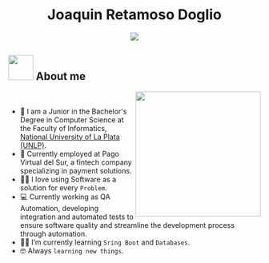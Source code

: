 <h1 align="center">Joaquin Retamoso Doglio </h1>

<p align="center">
 <img src="https://readme-typing-svg.herokuapp.com/?lines=Welcome+to+my+GitHub+Profile!&center=true&width=360&height=30">
</p>


## <picture><img src = "https://github.com/7oSkaaa/7oSkaaa/blob/main/Images/about_me.gif?raw=true" width = 50px></picture> About me

<picture> <img align="right" src="https://github.com/7oSkaaa/7oSkaaa/blob/main/Images/Right_Side.gif?raw=true" width = 250px></picture>

<br>

- :school: I am a Junior in the Bachelor's Degree in Computer Science at the Faculty of Informatics, [National University of La Plata (UNLP)](https://www.info.unlp.edu.ar/licenciatura-en-informatica-plan-2021/).
- :briefcase: Currently employed at Pago Virtual del Sur, a fintech company specializing in payment solutions.
- :technologist: I love using Software as a solution for every `Problem`.
- :computer: Currently working as QA Automation, developing integration and automated tests to ensure software quality and streamline the development process through automation.
- :student: I’m currently learning `Sring Boot` and `Databases`.
- :nerd_face: Always `learning new things`.
<br>
